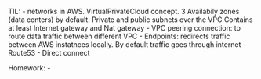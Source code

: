 TIL:
	- networks in AWS. VirtualPrivateCloud concept. 3 Availabily zones (data centers) by default. Private and public subnets over the VPC
	  Contains at least Internet gateway and Nat gateway
	- VPC peering connection: to route data traffic between different VPC
	- Endpoints: redirects traffic between AWS instatnces locally. By default traffic goes through internet
	- Route53
        - Direct connect
        

Homework: -
